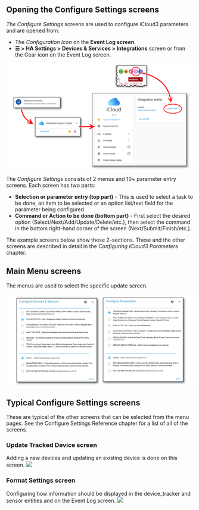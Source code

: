## Opening the Configure Settings screens

*The Configure Settings* screens are used to configure iCloud3 parameters and are opened from:

- The *Configuration Icon*  on the **Event Log screen**.
- **☰ > HA Settings > Devices & Services > Integrations** screen or from the Gear icon on the Event Log screen. 

![](../images/cf-configure.png)

The *Configure Settings* consists of 2 menus and 10+ parameter entry screens. Each screen has two parts:

- **Selection or parameter entry (top part)** - This is used to select a task to be done, an item to be selected or an option list/text field for the parameter being configured.
- **Command or Action to be done (bottom part)** - First select the desired option (Select/Next/Add/Update/Delete/etc.), then select the command in the bottom right-hand corner of the screen (Next/Submit/Finish/etc.).

The example screens below show these 2-sections. These and the other screens are described in detail in the *Configuring iCloud3 Parameters* chapter.



## Main Menu screens

The menus are used to select the specific update screen.

![](../images/cf-menu-1-2-sbs.png)



## Typical Configure Settings screens

These are typical of the other screens that can be selected from the menu pages. See the Configure Settings Reference chapter for a list of all of the screens.

### Update Tracked Device screen

Adding a new devices and updating an existing device is done on this screen.
![](../images/cf-device-update.png)



### Format Settings screen

Configuring how information should be displayed in the device_tracker and sensor entities and on the Event Log screen. 
![](../images/cf-format-settings.png)

